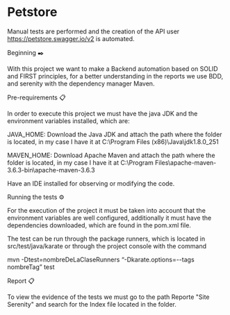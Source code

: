 # Petstore

Manual tests are performed and the creation of the API user https://petstore.swagger.io/v2 is automated.

Beginning ✒️

With this project we want to make a Backend automation based on SOLID and FIRST principles, for a better understanding in the reports we use BDD, and serenity with the dependency manager Maven.

Pre-requirements 📋

In order to execute this project we must have the java JDK and the environment variables installed, which are:

JAVA_HOME: Download the Java JDK and attach the path where the folder is located, in my case I have it at C:\Program Files (x86)\Java\jdk1.8.0_251

MAVEN_HOME: Download Apache Maven and attach the path where the folder is located, in my case I have it at C:\Program Files\apache-maven-3.6.3-bin\apache-maven-3.6.3

Have an IDE installed for observing or modifying the code.

Running the tests ⚙️

For the execution of the project it must be taken into account that the environment variables are well configured, additionally it must have the dependencies downloaded, which are found in the pom.xml file.

The test can be run through the package runners, which is located in src/test/java/karate or through the project console with the command

mvn -Dtest=nombreDeLaClaseRunners “-Dkarate.options=--tags nombreTag” test
   
Report 📋

To view the evidence of the tests we must go to the path Reporte "Site Serenity" and search for the Index file located in the folder.



